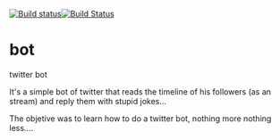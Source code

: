 [![Build status](https://ci.appveyor.com/api/projects/status/wxs2kbm74l9jy3gs?svg=true)](https://ci.appveyor.com/project/inigodm/bot)[![Build Status](https://dev.azure.com/inigodelgado/first/_apis/build/status/inigodm.bot?branchName=master)](https://dev.azure.com/inigodelgado/first/_build/latest?definitionId=1&branchName=master)
# bot
twitter bot

It's a simple bot of twitter that reads the timeline of his followers (as an stream) and reply them with stupid jokes...

The objetive was to learn how to do a twitter bot, nothing more nothing less....
